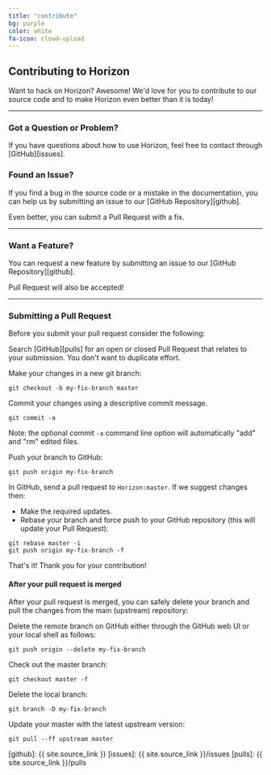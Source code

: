 ```yaml
---
title: "contribute"
bg: purple
color: white
fa-icon: cloud-upload
---
```


## Contributing to Horizon

Want to hack on Horizon? Awesome! We'd love for you to contribute to our source code and to make Horizon even better than it is today!

-------------------------


### Got a Question or Problem?

If you have questions about how to use Horizon, feel free to contact through [GitHub][issues].

### Found an Issue?

If you find a bug in the source code or a mistake in the documentation, you can help us by submitting an issue to our [GitHub Repository][github]. 

Even better, you can submit a Pull Request with a fix.

-------------------------


### Want a Feature?

You can request a new feature by submitting an issue to our [GitHub Repository][github]. 

Pull Request will also be accepted!

-------------------------


### Submitting a Pull Request
Before you submit your pull request consider the following:

Search [GitHub][pulls] for an open or closed Pull Request that relates to your submission. You don't want to duplicate effort.

Make your changes in a new git branch:

```
git checkout -b my-fix-branch master
```

Commit your changes using a descriptive commit message.

```
git commit -a
```

Note: the optional commit `-a` command line option will automatically "add" and "rm" edited files.

Push your branch to GitHub:

```
git push origin my-fix-branch
```

In GitHub, send a pull request to `Horizon:master`.
If we suggest changes then:
* Make the required updates.
* Rebase your branch and force push to your GitHub repository (this will update your Pull Request):

```
git rebase master -i
git push origin my-fix-branch -f
```

That's it! Thank you for your contribution!

#### After your pull request is merged

After your pull request is merged, you can safely delete your branch and pull the changes
from the main (upstream) repository:

Delete the remote branch on GitHub either through the GitHub web UI or your local shell as follows:

```
git push origin --delete my-fix-branch
```

Check out the master branch:

```
git checkout master -f
```

Delete the local branch:

```
git branch -D my-fix-branch
```

Update your master with the latest upstream version:

```
git pull --ff upstream master
```

[github]: {{ site.source_link }}
[issues]: {{ site.source_link }}/issues
[pulls]: {{ site.source_link }}/pulls
